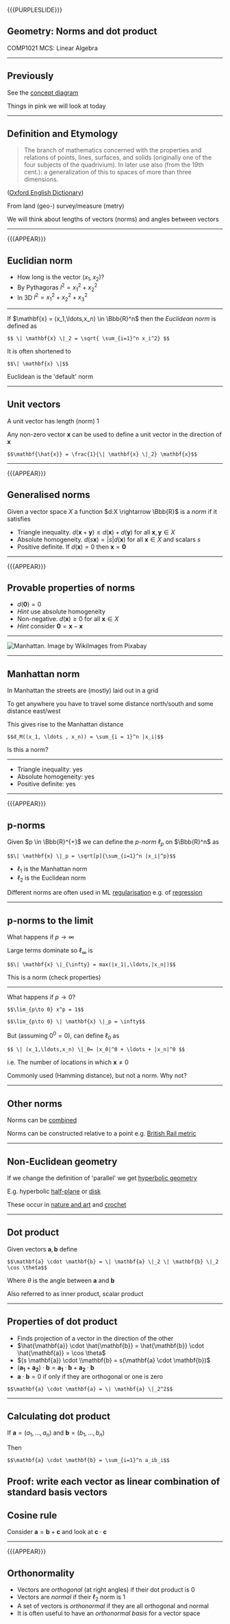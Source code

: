 {{{PURPLESLIDE}}}

## Geometry: Norms and dot product

COMP1021 MCS: Linear Algebra

---

## Previously

See the [concept diagram](https://github.com/stevenaeola/linalg_lectures/blob/48d4d2c75e300340c2b8fea43b8d6ff1160c4478/concepts.mmd)

Things in pink we will look at today

---
## Definition and Etymology

> The branch of mathematics concerned with the properties and relations of points, lines, surfaces, and solids (originally one of the four subjects of the quadrivium). In later use also (from the 19th cent.): a generalization of this to spaces of more than three dimensions. 

([Oxford English Dictionary](https://www.oed.com/view/Entry/77794))

From land (geo-) survey/measure (metry)

We will think about lengths of vectors (norms) and angles between vectors

---

{{{APPEAR}}}

## Euclidian norm

- How long is the vector $(x_1,x_2)$?
- By Pythagoras $l^2 = x_1^2 + x_2^2$
- In 3D $l^2 = x_1^2 + x_2^2 + x_3^2$

---

If $\mathbf{x} = (x_1,\ldots,x_n) \in \Bbb{R}^n$ then the _Euclidean norm_ is defined as

`$$ \| \mathbf{x} \|_2 = \sqrt{ \sum_{i=1}^n x_i^2} $$`

It is often shortened to 

`$$\| \mathbf{x} \|$$`

Euclidean is the 'default' norm

---

## Unit vectors

A unit vector has length (norm) 1

Any non-zero vector $\mathbf{x}$ can be used to define a unit vector in the direction of $\mathbf{x}$

`$$\mathbf{\hat{x}} = \frac{1}{\| \mathbf{x} \|_2} \mathbf{x}$$`

---

{{{APPEAR}}}

## Generalised norms

Given a vector space $X$ a function $d:X \rightarrow \Bbb{R}$ is a _norm_ if it satisfies
- Triangle inequality. $d(\mathbf{x} + \mathbf{y}) \leq d(\mathbf{x}) + d(\mathbf{y})$ for all $\mathbf{x},\mathbf{y} \in X$
- Absolute homogeneity. $d(s\mathbf{x}) = |s|d(\mathbf{x})$ for all $\mathbf{x} \in X$ and scalars $s$
- Positive definite. If $d(\mathbf{x}) = 0$ then $\mathbf{x} = \mathbf{0}$

---

{{{APPEAR}}}

## Provable properties of norms

- $d(\mathbf{0}) = 0$ 
- _Hint_ use absolute homogeneity
- Non-negative. $d(\mathbf{x}) \geq 0$ for all $\mathbf{x} \in X$ 
- _Hint_ consider $\mathbf{0} = \mathbf{x} - \mathbf{x}$

---

![Manhattan. Image by <a href="https://pixabay.com/users/wikiimages-1897/?utm_source=link-attribution&amp;utm_medium=referral&amp;utm_campaign=image&amp;utm_content=67474">WikiImages</a> from <a href="https://pixabay.com//?utm_source=link-attribution&amp;utm_medium=referral&amp;utm_campaign=image&amp;utm_content=67474">Pixabay</a>](manhattan.jpg)

---

## Manhattan norm

In Manhattan the streets are (mostly) laid out in a grid

To get anywhere you have to travel some distance north/south and some distance east/west

This gives rise to the Manhattan distance

`$$d_M((x_1, \ldots , x_n)) = \sum_{i = 1}^n |x_i|$$`

Is this a norm?

---

- Triangle inequality: yes
- Absolute homogeneity: yes
- Positive definite: yes

---

{{{APPEAR}}}

## p-norms

Given $p \in \Bbb{R}^{+}$ we can define the _p-norm_ $\ell_p$ on $\Bbb{R}^n$ as

`$$\| \mathbf{x} \|_p = \sqrt[p]{\sum_{i=1}^n |x_i|^p}$$`

- $\ell_1$ is the Manhattan norm
- $\ell_2$ is the Euclidean norm

Different norms are often used in ML [regularisation](https://en.wikipedia.org/wiki/Regularization_(mathematics)) e.g. of [regression](https://en.wikipedia.org/wiki/Lasso_(statistics))

---
## p-norms to the limit

What happens if $p \rightarrow \infty$ 

Large terms dominate so $\ell_\infty$ is

`$$\| \mathbf{x} \|_{\infty} = max(|x_1|,\ldots,|x_n|)$$`

This is a norm (check properties)

---

What happens if $p \rightarrow 0$?

`$$\lim_{p\to 0} x^p = 1$$`

`$$\lim_{p\to 0} \| \mathbf{x} \|_p = \infty$$`

But (assuming $0^0=0$), can define $\ell_0$ as

`$$ \| (x_1,\ldots,x_n) \|_0= |x_0|^0 + \ldots + |x_n|^0 $$`

i.e. The number of locations in which $\mathbf{x} \neq 0$

Commonly used (Hamming distance), but not a norm. Why not?

---

## Other norms

Norms can be [combined](https://en.wikipedia.org/wiki/Norm_(mathematics)#Composite_norms)

Norms can be constructed relative to a point e.g. [British Rail metric](https://en.wikipedia.org/wiki/Metric_space#Miscellaneous_examples)

---

## Non-Euclidean geometry

If we change the definition of 'parallel' we get [hyperbolic geometry](https://en.wikipedia.org/wiki/Hyperbolic_geometry)

E.g. hyperbolic [half-plane](https://en.wikipedia.org/wiki/Poincar%C3%A9_half-plane_model) or [disk](https://en.wikipedia.org/wiki/Poincar%C3%A9_disk_model)

These occur in [nature and art](https://web.colby.edu/thegeometricviewpoint/author/aredhunt/) and [crochet](https://pi.math.cornell.edu/~dwh/papers/crochet/crochet.html)

---

## Dot product

Given vectors $\mathbf{a}, \mathbf{b}$ define

`$$\mathbf{a} \cdot \mathbf{b} = \| \mathbf{a} \|_2 \| \mathbf{b} \|_2 \cos \theta$$`

Where $\theta$ is the angle between $\mathbf{a}$ and $\mathbf{b}$

Also referred to as inner product, scalar product

---


## Properties of dot product

- Finds projection of a vector in the direction of the other
- $\hat{\mathbf{a}} \cdot \hat{\mathbf{b}} = \hat{\mathbf{b}} \cdot \hat{\mathbf{a}} = \cos \theta$
- $(s \mathbf{a}) \cdot \\mathbf{b} = s(\mathbf{a} \cdot \mathbf{b})$
- $(\mathbf{a_1} + \mathbf{a_2})\cdot \mathbf{b} = \mathbf{a_1} \cdot \mathbf{b} + \mathbf{a_2} \cdot \mathbf{b}$
- $\mathbf{a} \cdot \mathbf{b} = 0$ if only if they are orthogonal or one is zero

`$$\mathbf{a} \cdot \mathbf{a} = \| \mathbf{a} \|_2^2$$`

---

## Calculating dot product

If $\mathbf{a} = (a_1,\ldots,a_n)$ and $\mathbf{b} = (b_1,\ldots,b_n)$

Then 

`$$\mathbf{a} \cdot \mathbf{b} = \sum_{i=1}^n a_ib_i$$`

Proof: write each vector as linear combination of standard basis vectors
---

## Cosine rule

Consider $\mathbf{a} = \mathbf{b} + \mathbf{c}$ and look at $\mathbf{c} \cdot \mathbf{c}$

---

{{{APPEAR}}}

## Orthonormality

- Vectors are _orthogonal_ (at right angles) if their dot product is 0
- Vectors are _normal_ if their $\ell_2$ norm is 1
- A set of vectors is _orthonormal_ if they are all orthogonal and normal
- It is often useful to have an _orthonormal basis_ for a vector space

